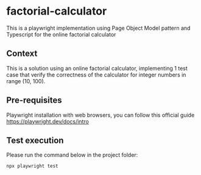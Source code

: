 # factorial-calculator
This is a playwright implementation using Page Object Model pattern and Typescript for the online factorial calculator

## Context
This is a solution using an online factorial calculator, implementing 1 test case that verify the correctness of the calculator for integer
numbers in range (10, 100).

## Pre-requisites

Playwright installation with web browsers, you can follow this official guide https://playwright.dev/docs/intro


## Test execution

Please run the command below in the project folder:

```
npx playwright test 
```
